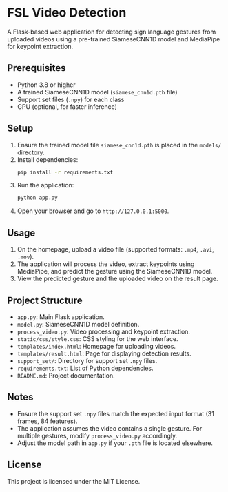 # FSL Video Detection 
 
A Flask-based web application for detecting sign language gestures from uploaded videos using a pre-trained SiameseCNN1D model and MediaPipe for keypoint extraction. 
 
## Prerequisites 
 
- Python 3.8 or higher 
- A trained SiameseCNN1D model (`siamese_cnn1d.pth` file) 
- Support set files (`.npy`) for each class 
- GPU (optional, for faster inference) 
 
## Setup 
 
1. Ensure the trained model file `siamese_cnn1d.pth` is placed in the `models/` directory. 
3. Install dependencies: 
   ```bash 
   pip install -r requirements.txt 
   ``` 
4. Run the application: 
   ```bash 
   python app.py 
   ``` 
5. Open your browser and go to `http://127.0.0.1:5000`. 
 
## Usage 
 
1. On the homepage, upload a video file (supported formats: `.mp4`, `.avi`, `.mov`). 
2. The application will process the video, extract keypoints using MediaPipe, and predict the gesture using the SiameseCNN1D model. 
3. View the predicted gesture and the uploaded video on the result page. 
 
## Project Structure 
 
- `app.py`: Main Flask application. 
- `model.py`: SiameseCNN1D model definition. 
- `process_video.py`: Video processing and keypoint extraction. 
- `static/css/style.css`: CSS styling for the web interface. 
- `templates/index.html`: Homepage for uploading videos. 
- `templates/result.html`: Page for displaying detection results. 
- `support_set/`: Directory for support set `.npy` files. 
- `requirements.txt`: List of Python dependencies. 
- `README.md`: Project documentation. 
 
## Notes 
 
- Ensure the support set `.npy` files match the expected input format (31 frames, 84 features). 
- The application assumes the video contains a single gesture. For multiple gestures, modify `process_video.py` accordingly. 
- Adjust the model path in `app.py` if your `.pth` file is located elsewhere. 
 
## License 
 
This project is licensed under the MIT License. 
